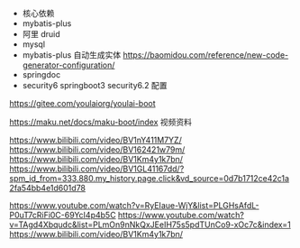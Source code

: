 - 核心依赖
- mybatis-plus
- 阿里 druid
- mysql
- mybatis-plus 自动生成实体 https://baomidou.com/reference/new-code-generator-configuration/
- springdoc
- security6 springboot3 security6.2 配置

https://gitee.com/youlaiorg/youlai-boot

https://maku.net/docs/maku-boot/index
视频资料

https://www.bilibili.com/video/BV1nY411M7YZ/
https://www.bilibili.com/video/BV162421w79m/
https://www.bilibili.com/video/BV1Km4y1k7bn/
https://www.bilibili.com/video/BV1GL41167dd/?spm_id_from=333.880.my_history.page.click&vd_source=0d7b1712ce42c1a2fa54bb4e1d601d78

https://www.youtube.com/watch?v=RyEIaue-WjY&list=PLGHsAfdL-P0uT7cRiFi0C-69YcI4p4b5C
https://www.youtube.com/watch?v=TAgd4Xbqudc&list=PLmOn9nNkQxJEeIH75s5pdTUnCo9-xOc7c&index=1
https://www.bilibili.com/video/BV1Km4y1k7bn/